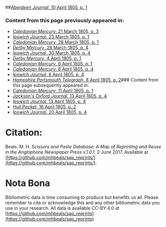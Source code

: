 ##[*Aberdeen Journal*, 10 April 1805, p. 1](https://mhbeals.github.io/sap_html/Aberdeen-Journal/Aberdeen-Journal-10-April-1805-p-1)

### Content from this page previously appeared in:
+ [*Caledonian Mercury*, 21 March 1805, p. 3](https://mhbeals.github.io/sap_html/Caledonian-Mercury/Caledonian-Mercury-21-March-1805-p-3)
+ [*Ipswich Journal*, 23 March 1805, p. 1](https://mhbeals.github.io/sap_html/Ipswich-Journal/Ipswich-Journal-23-March-1805-p-1)
+ [*Caledonian Mercury*, 28 March 1805, p. 1](https://mhbeals.github.io/sap_html/Caledonian-Mercury/Caledonian-Mercury-28-March-1805-p-1)
+ [*Derby Mercury*, 28 March 1805, p. 4](https://mhbeals.github.io/sap_html/Derby-Mercury/Derby-Mercury-28-March-1805-p-4)
+ [*Ipswich Journal*, 30 March 1805, p. 4](https://mhbeals.github.io/sap_html/Ipswich-Journal/Ipswich-Journal-30-March-1805-p-4)
+ [*Derby Mercury*, 4 April 1805, p. 1](https://mhbeals.github.io/sap_html/Derby-Mercury/Derby-Mercury-4-April-1805-p-1)
+ [*Caledonian Mercury*, 6 April 1805, p. 1](https://mhbeals.github.io/sap_html/Caledonian-Mercury/Caledonian-Mercury-6-April-1805-p-1)
+ [*Caledonian Mercury*, 6 April 1805, p. 4](https://mhbeals.github.io/sap_html/Caledonian-Mercury/Caledonian-Mercury-6-April-1805-p-4)
+ [*Ipswich Journal*, 6 April 1805, p. 4](https://mhbeals.github.io/sap_html/Ipswich-Journal/Ipswich-Journal-6-April-1805-p-4)
+ [*Hampshire Portsmouth Telegraph*, 8 April 1805, p. 2](https://mhbeals.github.io/sap_html/Hampshire-Portsmouth-Telegraph/Hampshire-Portsmouth-Telegraph-8-April-1805-p-2)### Content from this page subsequently appeared in:
+ [*Caledonian Mercury*, 11 April 1805, p. 1](https://mhbeals.github.io/sap_html/Caledonian-Mercury/Caledonian-Mercury-11-April-1805-p-1)
+ [*Jackson's Oxford Journal*, 13 April 1805, p. 4](https://mhbeals.github.io/sap_html/Jackson's-Oxford-Journal/Jackson's-Oxford-Journal-13-April-1805-p-4)
+ [*Ipswich Journal*, 13 April 1805, p. 4](https://mhbeals.github.io/sap_html/Ipswich-Journal/Ipswich-Journal-13-April-1805-p-4)
+ [*Hull Packet*, 16 April 1805, p. 2](https://mhbeals.github.io/sap_html/Hull-Packet/Hull-Packet-16-April-1805-p-2)
+ [*Ipswich Journal*, 20 April 1805, p. 4](https://mhbeals.github.io/sap_html/Ipswich-Journal/Ipswich-Journal-20-April-1805-p-4)
                    
# Citation: 

Beals. M. H. *Scissors and Paste Database: A Map of Reprinting and Reuse in the Anglophone Newspaper Press v.1.0.1.* 2 June 2017. Available at [https://github.com/mhbeals/sap_reprints/](https://github.com/mhbeals/sap_reprints/). 
                    
# Nota Bona

Bibliometric data is time consuming to produce but benefits us all. Please remember to cite or acknowledge this and any other bibliometric data you use in your research. All data is available CC-BY 4.0 at [https://github.com/mhbeals/sap_reprints](https://github.com/mhbeals/sap_reprints)